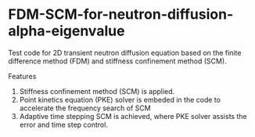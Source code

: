 # FDM-SCM-for-neutron-diffusion-alpha-eigenvalue
Test code for 2D transient neutron diffusion equation based on the finite difference method (FDM) and stiffness confinement method (SCM). 

Features
1. Stiffness confinement method (SCM) is applied.
2. Point kinetics equation (PKE) solver is embeded in the code to accelerate the frequency search of SCM
3. Adaptive time stepping SCM is achieved, where PKE solver assists the error and time step control.
